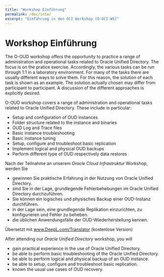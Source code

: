 ```yaml
---
title: "Workshop Einführung"
permalink: /doc/into/
excerpt: "Einführung in den OCI Workshop (O-OCI-WS)"
---
```

<!-- markdownlint-disable MD025 -->
<!-- markdownlint-disable MD033 -->
# Workshop Einführung

The O-OUD workshop offers the opportunity to practice a range of administration and
operational tasks related to Oracle Unified Directory. The focus is on the pratice
exercise. Accordingly, the various tasks can be run through 1:1 in a laboratory
environment. For many of the tasks there are usually different ways to solve
them. For this reason, the solution of each task is shown as an example. The
solution actually chosen may differ from participant to participant. A discussion
of the different approaches is explicitly desired.

O-OUD workshop covers a range of administration and operational tasks related to
Oracle Unified Directory. These include in particular:

- Setup and configuration of OUD instances
- Folder structure related to the instance and binaries
- OUD Log and Trace files
- Basic instance troubleshooting
- Basic instance tuning
- Setup, configure and troubleshoot basic replication
- Implement logical and physical OUD backups
- Perform different type of OUD respectively data restores

Nach der Teilnahme an unserem *Oracle Cloud Infrastruktur* Workshop, werden Sie

- gewinnen Sie praktische Erfahrung in der Nutzung von Oracle Unified Directory.
- sind Sie in der Lage, grundlegende Fehlerbehebungen im Oracle Unified Directory durchzuführen.
- Sie können ein logisches und physisches Backup einer OUD-Instanz durchführen.
- in der Lage sein, eine grundlegende Replikation einzurichten, zu konfigurieren und Fehler zu beheben.
- die üblichen Anwendungsfälle der OUD-Wiederherstellung kennen.


Übersetzt mit www.DeepL.com/Translator (kostenlose Version)

After attending our *Oracle Unified Directory* workshop, you will

- gain practical experience in the use of Oracle Unified Directory.
- be able to perform basic troubleshooting of the Oracle Unified Directory.
- be able to perform logical and physical backup of an OUD instance.
- be able to setup, configure and troubleshoot basic replication.
- known the usual use cases of OUD recovery.
